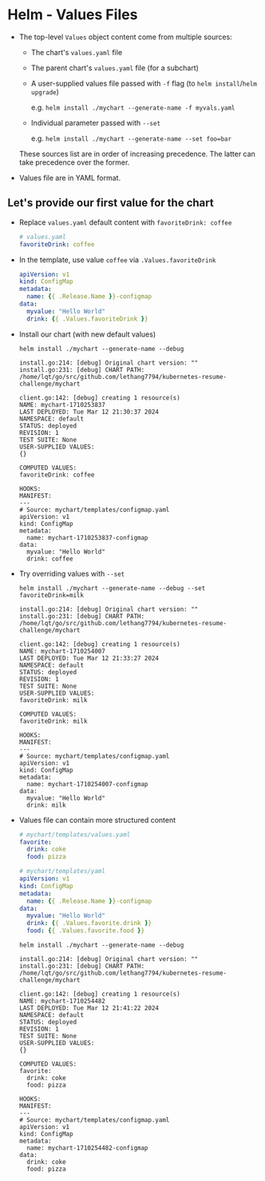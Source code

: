 # Helm - Values Files

- The top-level `Values` object content come from multiple sources:

  - The chart's `values.yaml` file
  - The parent chart's `values.yaml` file (for a subchart)
  - A user-supplied values file passed with `-f` flag (to `helm install`/`helm upgrade`)

    e.g. `helm install ./mychart --generate-name -f myvals.yaml`

  - Individual parameter passed with `--set`

    e.g. `helm install ./mychart --generate-name --set foo=bar`

  These sources list are in order of increasing precedence. The latter can take precedence over the former.

- Values file are in YAML format.

## Let's provide our first value for the chart

- Replace `values.yaml` default content with `favoriteDrink: coffee`

  ```yaml
  # values.yaml
  favoriteDrink: coffee
  ```

- In the template, use value `coffee` via `.Values.favoriteDrink`

  ```yaml
  apiVersion: v1
  kind: ConfigMap
  metadata:
    name: {{ .Release.Name }}-configmap
  data:
    myvalue: "Hello World"
    drink: {{ .Values.favoriteDrink }}
  ```
- Install our chart (with new default values)

  ```shell
  helm install ./mychart --generate-name --debug
  ```

  ```
  install.go:214: [debug] Original chart version: ""
  install.go:231: [debug] CHART PATH: /home/lqt/go/src/github.com/lethang7794/kubernetes-resume-challenge/mychart
  
  client.go:142: [debug] creating 1 resource(s)
  NAME: mychart-1710253837
  LAST DEPLOYED: Tue Mar 12 21:30:37 2024
  NAMESPACE: default
  STATUS: deployed
  REVISION: 1
  TEST SUITE: None
  USER-SUPPLIED VALUES:
  {}
  
  COMPUTED VALUES:
  favoriteDrink: coffee
  
  HOOKS:
  MANIFEST:
  ---
  # Source: mychart/templates/configmap.yaml
  apiVersion: v1
  kind: ConfigMap
  metadata:
    name: mychart-1710253837-configmap
  data:
    myvalue: "Hello World"
    drink: coffee
  ```

- Try overriding values with `--set`

  ```shell
  helm install ./mychart --generate-name --debug --set favoriteDrink=milk
  ```

  ```
  install.go:214: [debug] Original chart version: ""
  install.go:231: [debug] CHART PATH: /home/lqt/go/src/github.com/lethang7794/kubernetes-resume-challenge/mychart
  
  client.go:142: [debug] creating 1 resource(s)
  NAME: mychart-1710254007
  LAST DEPLOYED: Tue Mar 12 21:33:27 2024
  NAMESPACE: default
  STATUS: deployed
  REVISION: 1
  TEST SUITE: None
  USER-SUPPLIED VALUES:
  favoriteDrink: milk
  
  COMPUTED VALUES:
  favoriteDrink: milk
  
  HOOKS:
  MANIFEST:
  ---
  # Source: mychart/templates/configmap.yaml
  apiVersion: v1
  kind: ConfigMap
  metadata:
    name: mychart-1710254007-configmap
  data:
    myvalue: "Hello World"
    drink: milk
  ```

- Values file can contain more structured content

  ```yaml
  # mychart/templates/values.yaml
  favorite:
    drink: coke
    food: pizza
  ```

  ```yaml
  # mychart/templates/yaml
  apiVersion: v1
  kind: ConfigMap
  metadata:
    name: {{ .Release.Name }}-configmap
  data:
    myvalue: "Hello World"
    drink: {{ .Values.favorite.drink }}
    food: {{ .Values.favorite.food }}
  ```

  ```shell
  helm install ./mychart --generate-name --debug
  ```

  ```
  install.go:214: [debug] Original chart version: ""
  install.go:231: [debug] CHART PATH: /home/lqt/go/src/github.com/lethang7794/kubernetes-resume-challenge/mychart
  
  client.go:142: [debug] creating 1 resource(s)
  NAME: mychart-1710254482
  LAST DEPLOYED: Tue Mar 12 21:41:22 2024
  NAMESPACE: default
  STATUS: deployed
  REVISION: 1
  TEST SUITE: None
  USER-SUPPLIED VALUES:
  {}
  
  COMPUTED VALUES:
  favorite:
    drink: coke
    food: pizza
  
  HOOKS:
  MANIFEST:
  ---
  # Source: mychart/templates/configmap.yaml
  apiVersion: v1
  kind: ConfigMap
  metadata:
    name: mychart-1710254482-configmap
  data:
    drink: coke
    food: pizza
  ```